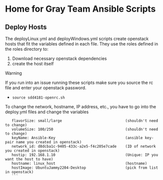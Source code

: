 # Home for Gray Team Ansible Scripts

## Deploy Hosts
The deployLinux.yml and deployWindows.yml scripts create openstack hosts that fit the variables defined in each file. They use the roles defined in the roles directory to:
1. Download necessary openstack dependencies
2. create the host itself
> [!WARNING]
> If you run into an issue running these scripts make sure you source the rc file and enter your openstack password.<br>
> -  `source sdd4181-openrc.sh`

 To change the network, hostname, IP address, etc., you have to go into the deploy.yml files and change the variables 

 ```
    flavorSize: small/large                             (shouldn't need to change)
    volumeSize: 100/250                                 (shouldn't need to change)
    keyName: Ansible-Key                                (ansible key-pair name you created in openstack)
    network_id: d8dcba1c-9405-433c-a2e5-f4c205e7cade    (ID of network you created in openstack)
    hostip: 192.168.1.10                                (Unique: IP you want the host to have)
    hostname: linux_host                                (hostname)
    hostImage: UbuntuJammy2204-Desktop                  (pick from list in openstack)
    ```
